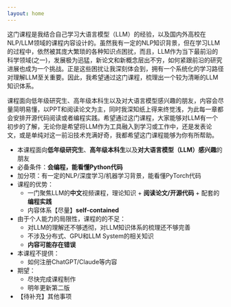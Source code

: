 ```yaml
---
layout: home
---
```

<!-- Register to our [Google groups page](https://groups.google.com/forum/#!forum/gp-id) to get course notifications via email. -->


这门课程是我结合自己学习大语言模型（LLM）的经验，以及国内外高校在NLP/LLM领域的课程内容设计的。虽然我有一定的NLP知识背景，但在学习LLM的过程中，依然被其庞大繁琐的各种知识点困扰，而且，LLM作为当下最前沿的科学领域(之一)，发展极为迅猛，新论文和新概念层出不穷，如何紧跟前沿的研究进展也成为一个挑战。正是这些困扰让我深刻体会到，拥有一个系统化的学习路径对理解LLM至关重要。因此，我希望通过这门课程，梳理出一个较为清晰的LLM知识体系。

课程面向低年级研究生、高年级本科生以及对大语言模型感兴趣的朋友，内容会尽量简明易懂，以PPT和阅读论文为主，同时我深知纸上得来终觉浅，为此每一章都会安排开源代码阅读或者编程实践。希望通过这门课程，大家能够对LLM有一个初步的了解，无论你是希望将LLM作为工具融入到学习或工作中，还是发表论文，或是单纯对这一前沿技术充满好奇，我都希望这门课程能够为你有所帮助。

- 本课程面向**低年级研究生**、**高年级本科生**以及**对大语言模型（LLM）感兴趣**的朋友
- 必备条件：**会编程，能看懂Python代码**
- 加分项：有一定的NLP/深度学习/机器学习背景，能看懂PyTorch代码
- 课程的优势：
    - 一门聚焦LLM的**中文**视频课程，理论知识 + **阅读论文/开源代码** + 配套的**编程实践**
        <!-- - Github + Colab -->
    - 内容体系【尽量】**self-contained**
- 由于个人能力的局限性，课程的的不足：
    - 对LLM的理解还不够透彻，对LLM知识体系的梳理还不够完善
    - 不涉及分布式、GPU和LLM System的相关知识
    - **内容可能存在错误**
- 本课程不提供：
    - 如何注册ChatGPT/Claude等内容
- 期望：
    - 尽快完成课程制作
    - 明年更新第二版
- 【待补充】其他事项